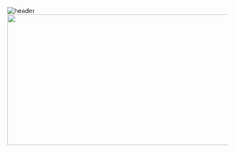![header](https://capsule-render.vercel.app/api?type=waving&color=gradient&customColorList=10&height=20&section=header&text=YEJIN's%20GITHUB&fontSize=50&animation=twinkling)
<a href="https://www.gitanimals.org/en_US?utm_medium=image&utm_source=yejinlee99&utm_content=farm">
<img
  src="https://render.gitanimals.org/farms/yejinlee99"
  width="600"
  height="300"
/>
</a>

